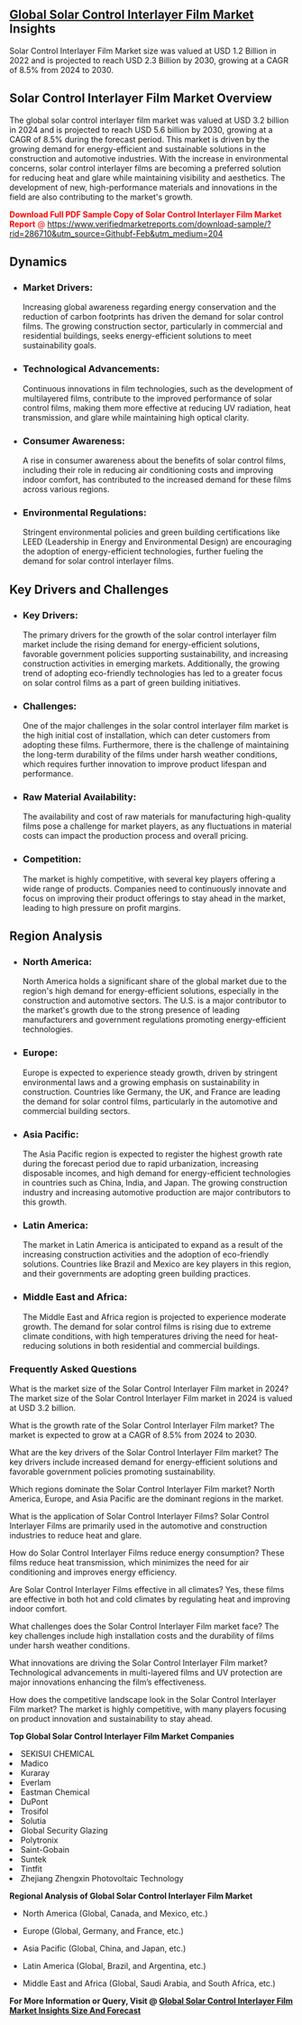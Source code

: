 <h2><a href="https://www.verifiedmarketreports.com/download-sample/?rid=286710&amp;utm_source=Githubf&amp;utm_medium=204" target="_blank">Global Solar Control Interlayer Film Market</a> Insights</h2><p>Solar Control Interlayer Film Market size was valued at USD 1.2 Billion in 2022 and is projected to reach USD 2.3 Billion by 2030, growing at a CAGR of 8.5% from 2024 to 2030.</p><p> <h2>Solar Control Interlayer Film Market Overview</h2> <p>The global solar control interlayer film market was valued at USD 3.2 billion in 2024 and is projected to reach USD 5.6 billion by 2030, growing at a CAGR of 8.5% during the forecast period. This market is driven by the growing demand for energy-efficient and sustainable solutions in the construction and automotive industries. With the increase in environmental concerns, solar control interlayer films are becoming a preferred solution for reducing heat and glare while maintaining visibility and aesthetics. The development of new, high-performance materials and innovations in the field are also contributing to the market's growth. </p> <p><p><span class=""><span style="color: #ff0000;"><strong>Download Full PDF Sample Copy of Solar Control Interlayer Film Market Report</strong> @ </span><a href="https://www.verifiedmarketreports.com/download-sample/?rid=286710&amp;utm_source=Githubf-Feb&amp;utm_medium=204" target="_blank">https://www.verifiedmarketreports.com/download-sample/?rid=286710&amp;utm_source=Githubf-Feb&amp;utm_medium=204</a></span></p></p> <h2>Dynamics</h2> <ul> <li><h3>Market Drivers:</h3> Increasing global awareness regarding energy conservation and the reduction of carbon footprints has driven the demand for solar control films. The growing construction sector, particularly in commercial and residential buildings, seeks energy-efficient solutions to meet sustainability goals.</li> <li><h3>Technological Advancements:</h3> Continuous innovations in film technologies, such as the development of multilayered films, contribute to the improved performance of solar control films, making them more effective at reducing UV radiation, heat transmission, and glare while maintaining high optical clarity.</li> <li><h3>Consumer Awareness:</h3> A rise in consumer awareness about the benefits of solar control films, including their role in reducing air conditioning costs and improving indoor comfort, has contributed to the increased demand for these films across various regions.</li> <li><h3>Environmental Regulations:</h3> Stringent environmental policies and green building certifications like LEED (Leadership in Energy and Environmental Design) are encouraging the adoption of energy-efficient technologies, further fueling the demand for solar control interlayer films.</li> </ul> <h2>Key Drivers and Challenges</h2> <ul> <li><h3>Key Drivers:</h3> The primary drivers for the growth of the solar control interlayer film market include the rising demand for energy-efficient solutions, favorable government policies supporting sustainability, and increasing construction activities in emerging markets. Additionally, the growing trend of adopting eco-friendly technologies has led to a greater focus on solar control films as a part of green building initiatives.</li> <li><h3>Challenges:</h3> One of the major challenges in the solar control interlayer film market is the high initial cost of installation, which can deter customers from adopting these films. Furthermore, there is the challenge of maintaining the long-term durability of the films under harsh weather conditions, which requires further innovation to improve product lifespan and performance.</li> <li><h3>Raw Material Availability:</h3> The availability and cost of raw materials for manufacturing high-quality films pose a challenge for market players, as any fluctuations in material costs can impact the production process and overall pricing.</li> <li><h3>Competition:</h3> The market is highly competitive, with several key players offering a wide range of products. Companies need to continuously innovate and focus on improving their product offerings to stay ahead in the market, leading to high pressure on profit margins.</li> </ul> <h2>Region Analysis</h2> <ul> <li><h3>North America:</h3> North America holds a significant share of the global market due to the region's high demand for energy-efficient solutions, especially in the construction and automotive sectors. The U.S. is a major contributor to the market's growth due to the strong presence of leading manufacturers and government regulations promoting energy-efficient technologies.</li> <li><h3>Europe:</h3> Europe is expected to experience steady growth, driven by stringent environmental laws and a growing emphasis on sustainability in construction. Countries like Germany, the UK, and France are leading the demand for solar control films, particularly in the automotive and commercial building sectors.</li> <li><h3>Asia Pacific:</h3> The Asia Pacific region is expected to register the highest growth rate during the forecast period due to rapid urbanization, increasing disposable incomes, and high demand for energy-efficient technologies in countries such as China, India, and Japan. The growing construction industry and increasing automotive production are major contributors to this growth.</li> <li><h3>Latin America:</h3> The market in Latin America is anticipated to expand as a result of the increasing construction activities and the adoption of eco-friendly solutions. Countries like Brazil and Mexico are key players in this region, and their governments are adopting green building practices.</li> <li><h3>Middle East and Africa:</h3> The Middle East and Africa region is projected to experience moderate growth. The demand for solar control films is rising due to extreme climate conditions, with high temperatures driving the need for heat-reducing solutions in both residential and commercial buildings.</li> </ul> <h3>Frequently Asked Questions</h3> <p>What is the market size of the Solar Control Interlayer Film market in 2024? The market size of the Solar Control Interlayer Film market in 2024 is valued at USD 3.2 billion.</p> <p>What is the growth rate of the Solar Control Interlayer Film market? The market is expected to grow at a CAGR of 8.5% from 2024 to 2030.</p> <p>What are the key drivers of the Solar Control Interlayer Film market? The key drivers include increased demand for energy-efficient solutions and favorable government policies promoting sustainability.</p> <p>Which regions dominate the Solar Control Interlayer Film market? North America, Europe, and Asia Pacific are the dominant regions in the market.</p> <p>What is the application of Solar Control Interlayer Films? Solar Control Interlayer Films are primarily used in the automotive and construction industries to reduce heat and glare.</p> <p>How do Solar Control Interlayer Films reduce energy consumption? These films reduce heat transmission, which minimizes the need for air conditioning and improves energy efficiency.</p> <p>Are Solar Control Interlayer Films effective in all climates? Yes, these films are effective in both hot and cold climates by regulating heat and improving indoor comfort.</p> <p>What challenges does the Solar Control Interlayer Film market face? The key challenges include high installation costs and the durability of films under harsh weather conditions.</p> <p>What innovations are driving the Solar Control Interlayer Film market? Technological advancements in multi-layered films and UV protection are major innovations enhancing the film’s effectiveness.</p> <p>How does the competitive landscape look in the Solar Control Interlayer Film market? The market is highly competitive, with many players focusing on product innovation and sustainability to stay ahead.</p> </p><p><strong>Top Global Solar Control Interlayer Film Market Companies</strong></p><div data-test-id=""><p><li>SEKISUI CHEMICAL</li><li> Madico</li><li> Kuraray</li><li> Everlam</li><li> Eastman Chemical</li><li> DuPont</li><li> Trosifol</li><li> Solutia</li><li> Global Security Glazing</li><li> Polytronix</li><li> Saint-Gobain</li><li> Suntek</li><li> Tintfit</li><li> Zhejiang Zhengxin Photovoltaic Technology</li></p><div><strong>Regional Analysis of&nbsp;Global Solar Control Interlayer Film Market</strong></div><ul><li dir="ltr"><p dir="ltr">North America&nbsp;(Global, Canada, and Mexico, etc.)</p></li><li dir="ltr"><p dir="ltr">Europe (Global, Germany, and France, etc.)</p></li><li dir="ltr"><p dir="ltr">Asia Pacific&nbsp;(Global, China, and Japan, etc.)</p></li><li dir="ltr"><p dir="ltr">Latin America&nbsp;(Global, Brazil, and Argentina, etc.)</p></li><li dir="ltr">Middle East and Africa&nbsp;(Global, Saudi Arabia, and South Africa, etc.)</li></ul><p><strong>For More Information or Query, Visit @&nbsp;</strong><strong><a href="https://www.verifiedmarketreports.com/product/solar-control-interlayer-film-market/?utm_source=Githubf&amp;utm_medium=204" target="_blank">Global Solar Control Interlayer Film Market Insights Size And Forecast</a></strong></p></div>
